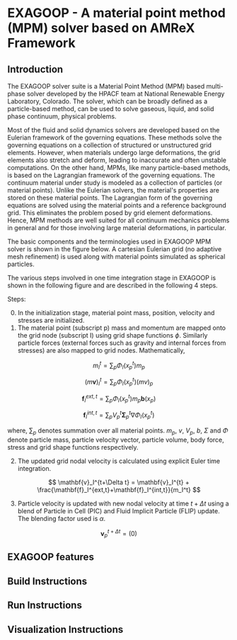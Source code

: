 # EXAGOOP - A material point method (MPM) solver based on AMReX Framework
## Introduction

The EXAGOOP solver suite is a Material Point Method (MPM) based multi-phase solver developed by the HPACF team at National Renewable Energy Laboratory, Colorado. The solver, which can be broadly defined as a particle-based method, can be used to solve gaseous, liquid, and solid phase continuum, physical problems.

Most of the fluid and solid dynamics solvers are developed based on the Eulerian framework of the governing equations. These methods solve the governing equations on a collection of structured or unstructured grid elements. However, when materials undergo large deformations, the grid elements also stretch and deform, leading to inaccurate and often unstable computations. On the other hand, MPMs, like many particle-based methods, is based on the Lagrangian framework of the governing equations. The continuum material under study is modeled as a collection of particles (or material points). Unlike the Eulerian solvers, the material's properties are stored on these material points. The Lagrangian form of the governing equations are solved using the material points and a reference background grid. This eliminates the problem posed by grid element deformations. Hence, MPM methods are well suited for all continuum mechanics problems in general and for those involving large material deformations, in particular.

The basic components and the terminologies used in EXAGOOP MPM solver is shown in the figure below. A cartesian Eulerian grid (no adaptive mesh refinement) is used along with material points simulated as spherical particles.


The various steps involved in one time integration stage in EXAGOOP is shown in the following figure and are described in the following 4 steps.

Steps:

0. In the initialization stage, material point mass, position, velocity and stresses are initialized.
1. The material point (subscript p) mass and momentum are mapped onto the grid node (subscript I) using grid shape functions $\phi$. Similarly particle forces (external forces such as gravity and internal forces from stresses) are also mapped to grid nodes. Mathematically, 

$$
m_I^t = \sum_p \Phi_I (x_p^t) m_p
$$

$$
(m\mathbf{v})_I^t = \sum_p \Phi_I (x_p^t) (mv)_p
$$

$$
\mathbf{f}_I^{ext,t} = \sum_p \Phi_I (x_p^t) m_p \mathbf{b}(x_p)
$$

$$
\mathbf{f}_I^{int,t} = \sum_p V_p^t \mathbf{\Sigma}_p^t \nabla \Phi_I (x_p^t)
$$

where, $\sum_p$ denotes summation over all material points. $m_p$, $v$, $V_p$, $b$, $\Sigma$ and $\Phi$ denote particle mass, particle velocity vector, particle volume, body force, stress and grid shape functions respectively.

2. The updated grid nodal velocity is calculated using explicit Euler time integration. 

$$
\mathbf{v}_I^{t+\Delta t} = \mathbf{v}_I^{t} + \frac{\mathbf{f}_I^{ext,t}+\mathbf{f}_I^{int,t}}{m_I^t} 
$$

3. Particle velocity is updated with new nodal velocity at time $t+\Delta t$ using a blend of Particle in Cell (PIC) and Fluid Implicit Particle (FLIP) update. The blending factor used is $\alpha$.

$$
\mathbf{v}_p^{t+\Delta t}= \left(0 \right)
$$

## EXAGOOP features
## Build Instructions
## Run Instructions
## Visualization Instructions
